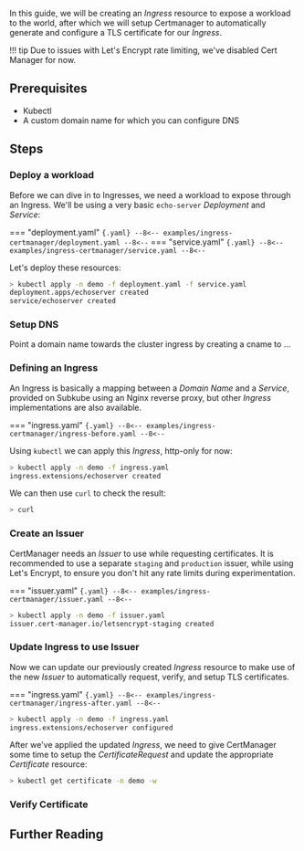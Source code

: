 In this guide, we will be creating an _Ingress_ resource to expose a workload
to the world, after which we will setup Certmanager to automatically generate
and configure a TLS certificate for our _Ingress_.

!!! tip
    Due to issues with Let's Encrypt rate limiting, we've disabled Cert Manager for now.


## Prerequisites

- Kubectl
- A custom domain name for which you can configure DNS


## Steps


### Deploy a workload

Before we can dive in to Ingresses, we need a workload to expose through an Ingress.
We'll be using a very basic `echo-server` _Deployment_ and _Service_:

=== "deployment.yaml"
    ``` {.yaml}
    --8<--
    examples/ingress-certmanager/deployment.yaml
    --8<--
    ```
=== "service.yaml"
    ``` {.yaml}
    --8<--
    examples/ingress-certmanager/service.yaml
    --8<--
    ```

Let's deploy these resources:

``` sh
> kubectl apply -n demo -f deployment.yaml -f service.yaml
deployment.apps/echoserver created
service/echoserver created
```


### Setup DNS

Point a domain name towards the cluster ingress by creating a cname to ...


### Defining an Ingress

An Ingress is basically a mapping between a _Domain Name_ and a _Service_,
provided on Subkube using an Nginx reverse proxy, but other _Ingress_
implementations are also available.

=== "ingress.yaml"
    ``` {.yaml}
    --8<--
    examples/ingress-certmanager/ingress-before.yaml
    --8<--
    ```

Using `kubectl` we can apply this _Ingress_, http-only for now:

``` sh
> kubectl apply -n demo -f ingress.yaml
ingress.extensions/echoserver created
```

We can then use `curl` to check the result:

``` sh
> curl
```



### Create an Issuer

CertManager needs an _Issuer_ to use while requesting certificates. It is
recommended to use a separate `staging` and `production` issuer, while using
Let's Encrypt, to ensure you don't hit any rate limits during experimentation.

=== "issuer.yaml"
    ``` {.yaml}
    --8<--
    examples/ingress-certmanager/issuer.yaml
    --8<--
    ```

``` sh
> kubectl apply -n demo -f issuer.yaml
issuer.cert-manager.io/letsencrypt-staging created
```


### Update Ingress to use Issuer

Now we can update our previously created _Ingress_ resource to make use of
the new _Issuer_ to automatically request, verify, and setup TLS certificates.

=== "ingress.yaml"
    ``` {.yaml}
    --8<--
    examples/ingress-certmanager/ingress-after.yaml
    --8<--
    ```

``` sh
> kubectl apply -n demo -f ingress.yaml
ingress.extensions/echoserver configured
```

After we've applied the updated _Ingress_, we need to give CertManager some time
to setup the _CertificateRequest_ and update the appropriate _Certificate_ resource:

``` sh
> kubectl get certificate -n demo -w
```


### Verify Certificate










## Further Reading
